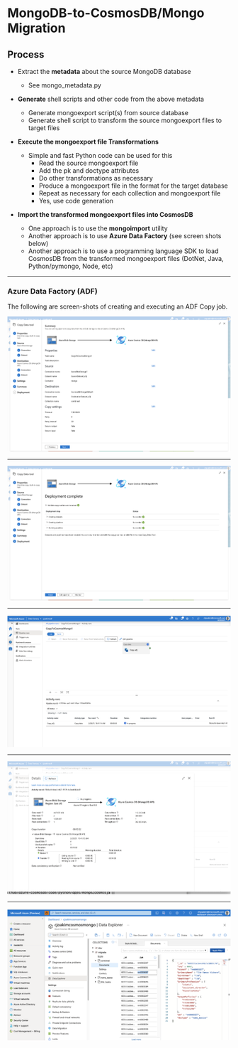 # MongoDB-to-CosmosDB/Mongo Migration

## Process

- Extract the **metadata** about the source MongoDB database
  - See mongo_metadata.py

- **Generate** shell scripts and other code from the above metadata
  - Generate mongoexport script(s) from source database
  - Generate shell script to transform the source mongoexport files to target files

- **Execute the mongoexport file Transformations**
  - Simple and fast Python code can be used for this
    - Read the source mongoexport file
    - Add the pk and doctype attributes
    - Do other transformations as necessary
    - Produce a mongoexport file in the format for the target database
    - Repeat as necessary for each collection and mongoexport file
    - Yes, use code generation

- **Import the transformed mongoexport files into CosmosDB**
  - One approach is to use the **mongoimport** utility
  - Another approach is to use **Azure Data Factory** (see screen shots below)
  - Another approach is to use a programming language SDK to load CosmosDB from the transformed mongoexport files (DotNet, Java, Python/pymongo, Node, etc)


---

### Azure Data Factory (ADF)

The following are screen-shots of creating and executing an ADF Copy job.

<p align="center"><img src="img/adf-job-created.png"></p>

---

<p align="center"><img src="img/adf-job-deployed.png"></p>

---

<p align="center"><img src="img/adf-copy-running.png"></p>

---

<p align="center"><img src="img/adf-job-in-progress-details.png"></p>

---

<p align="center"><img src="img/adf-docs-in-cosmosdb.png"></p>
